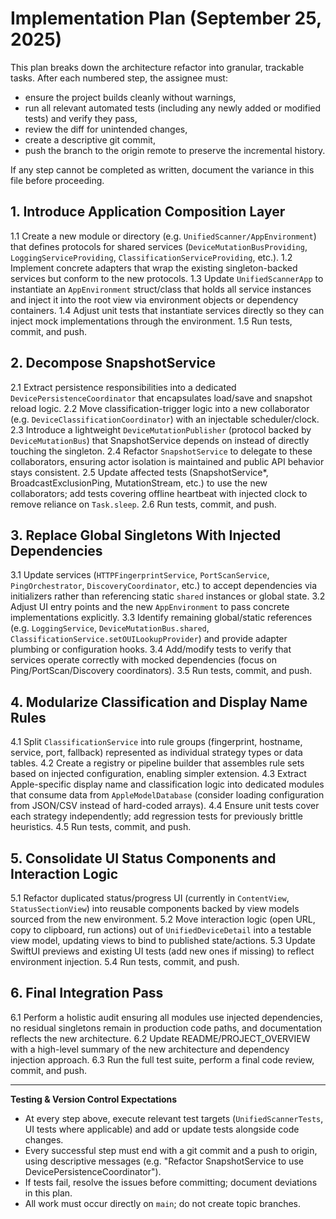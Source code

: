 # Implementation Plan (September 25, 2025)

This plan breaks down the architecture refactor into granular, trackable tasks. After each numbered step, the assignee must:

- ensure the project builds cleanly without warnings,
- run all relevant automated tests (including any newly added or modified tests) and verify they pass,
- review the diff for unintended changes,
- create a descriptive git commit,
- push the branch to the origin remote to preserve the incremental history.

If any step cannot be completed as written, document the variance in this file before proceeding.

## 1. Introduce Application Composition Layer
1.1 Create a new module or directory (e.g. `UnifiedScanner/AppEnvironment`) that defines protocols for shared services (`DeviceMutationBusProviding`, `LoggingServiceProviding`, `ClassificationServiceProviding`, etc.).
1.2 Implement concrete adapters that wrap the existing singleton-backed services but conform to the new protocols.
1.3 Update `UnifiedScannerApp` to instantiate an `AppEnvironment` struct/class that holds all service instances and inject it into the root view via environment objects or dependency containers.
1.4 Adjust unit tests that instantiate services directly so they can inject mock implementations through the environment.
1.5 Run tests, commit, and push.

## 2. Decompose SnapshotService
2.1 Extract persistence responsibilities into a dedicated `DevicePersistenceCoordinator` that encapsulates load/save and snapshot reload logic.
2.2 Move classification-trigger logic into a new collaborator (e.g. `DeviceClassificationCoordinator`) with an injectable scheduler/clock.
2.3 Introduce a lightweight `DeviceMutationPublisher` (protocol backed by `DeviceMutationBus`) that SnapshotService depends on instead of directly touching the singleton.
2.4 Refactor `SnapshotService` to delegate to these collaborators, ensuring actor isolation is maintained and public API behavior stays consistent.
2.5 Update affected tests (SnapshotService*, BroadcastExclusionPing, MutationStream, etc.) to use the new collaborators; add tests covering offline heartbeat with injected clock to remove reliance on `Task.sleep`.
2.6 Run tests, commit, and push.

## 3. Replace Global Singletons With Injected Dependencies
3.1 Update services (`HTTPFingerprintService`, `PortScanService`, `PingOrchestrator`, `DiscoveryCoordinator`, etc.) to accept dependencies via initializers rather than referencing static `shared` instances or global state.
3.2 Adjust UI entry points and the new `AppEnvironment` to pass concrete implementations explicitly.
3.3 Identify remaining global/static references (e.g. `LoggingService`, `DeviceMutationBus.shared`, `ClassificationService.setOUILookupProvider`) and provide adapter plumbing or configuration hooks.
3.4 Add/modify tests to verify that services operate correctly with mocked dependencies (focus on Ping/PortScan/Discovery coordinators).
3.5 Run tests, commit, and push.

## 4. Modularize Classification and Display Name Rules
4.1 Split `ClassificationService` into rule groups (fingerprint, hostname, service, port, fallback) represented as individual strategy types or data tables.
4.2 Create a registry or pipeline builder that assembles rule sets based on injected configuration, enabling simpler extension.
4.3 Extract Apple-specific display name and classification logic into dedicated modules that consume data from `AppleModelDatabase` (consider loading configuration from JSON/CSV instead of hard-coded arrays).
4.4 Ensure unit tests cover each strategy independently; add regression tests for previously brittle heuristics.
4.5 Run tests, commit, and push.

## 5. Consolidate UI Status Components and Interaction Logic
5.1 Refactor duplicated status/progress UI (currently in `ContentView`, `StatusSectionView`) into reusable components backed by view models sourced from the new environment.
5.2 Move interaction logic (open URL, copy to clipboard, run actions) out of `UnifiedDeviceDetail` into a testable view model, updating views to bind to published state/actions.
5.3 Update SwiftUI previews and existing UI tests (add new ones if missing) to reflect environment injection.
5.4 Run tests, commit, and push.

## 6. Final Integration Pass
6.1 Perform a holistic audit ensuring all modules use injected dependencies, no residual singletons remain in production code paths, and documentation reflects the new architecture.
6.2 Update README/PROJECT_OVERVIEW with a high-level summary of the new architecture and dependency injection approach.
6.3 Run the full test suite, perform a final code review, commit, and push.

---

**Testing & Version Control Expectations**
- At every step above, execute relevant test targets (`UnifiedScannerTests`, UI tests where applicable) and add or update tests alongside code changes.
- Every successful step must end with a git commit and a push to origin, using descriptive messages (e.g. "Refactor SnapshotService to use DevicePersistenceCoordinator").
- If tests fail, resolve the issues before committing; document deviations in this plan.
- All work must occur directly on `main`; do not create topic branches.
